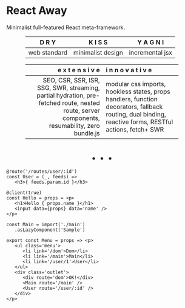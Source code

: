 <script src='../@assets/js/index.js'></script>
<script src='default.js'></script>
<style>@import url(default.css);</style> 

# React Away

Minimalist full-featured React meta-framework.

<center style='margin: 0 50px'>

<div dky why>

|    D R Y     |      K I S S      |    Y A G N I    |
| :----------: | :---------------: | :-------------: |
| web standard | minimalist design | incremental jsx |

</div>

<div why>

| e x t e n s i v e | i n n o v a t i v e |
|-:|:-|
| SEO, CSR, SSR, ISR, SSG, SWR, streaming, partial hydration, pre-fetched route, nested route, server components, resumability, zero bundle.js | modular css imports, hookless states, props handlers, function decorators, fallback routing, dual binding, reactive forms, RESTful actions, fetch+ SWR |

</div>


<b style='font-weight:bolder; font-size: 2.5rem'>. . .</b>

</center>

<aside cols=2>

```tsx
@route('/routes/user/:id')
const User = (_, feeds) => 
   <h3>{ feeds.param.id }</h3>

@client(true)
const Hello = props = <p>
   <h1>Hello { props.name }</h1>
   <input data={props} data='name' />   
</p>

const Main = import('./main')
   .asLazyComponent('Sample')

```

```tsx
export const Menu = props => <p>
   <ul class='menu'>
      <li link='/dom'>Dom</li>
      <li link='/main'>Main</li>
      <li link='/user/1'>User</li>
   </ul> 
   <div class='outlet'>
      <div route='dom'>OK!</div>
      <Main route='/main' />
      <User route='/user/:id' />
   </div>
</p>
```

</aside>


